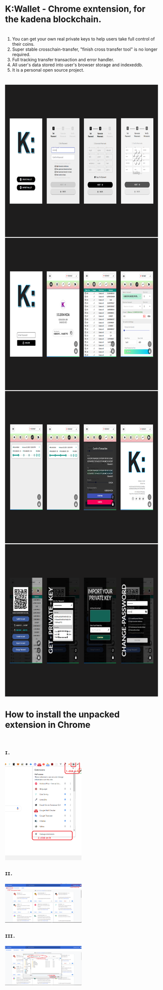 #
#
# K:Wallet - Chrome exntension, for the kadena blockchain.
#
#

1. You can get your own real private keys to help users take full control of their coins.
2. Super stable crosschain-transfer, "finish cross transfer tool" is no longer required.
3. Full tracking transfer transaction and error handler.
4. All user's data stored into user's browser storage and indexeddb.
5. It is a personal open source project.
#
#
<img src="./readme-images/k1.png" width='700' height='500'/>
<img src="./readme-images/k2.png" width='700' height='500'/>
<img src="./readme-images/k3.png" width='700' height='500'/>
<img src="./readme-images/k4.png" width='700' height='500'/>

#
#
# 
# How to install the unpacked extension in Chrome
#

<div style="transform:scale(0.5); transform-origin: left top">
<pre>

# I.
<img src="./readme-images/how-to-install-k0.png" /><br/>

# II. 
<img src="./readme-images/how-to-install-k1.png"/><br/>

# III.
<img src="./readme-images/how-to-install-k2.png"/><br/>
</pre>
</div>